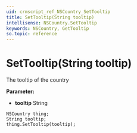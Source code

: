 ```yaml
---
uid: crmscript_ref_NSCountry_SetTooltip
title: SetTooltip(String tooltip)
intellisense: NSCountry.SetTooltip
keywords: NSCountry, GetTooltip
so.topic: reference
---
```


# SetTooltip(String tooltip)

The tooltip of the country

**Parameter:** 
 - **tooltip** String

```crmscript
NSCountry thing;
String tooltip;
thing.SetTooltip(tooltip);
```

